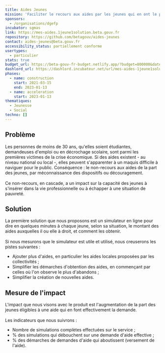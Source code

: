 ```yaml
---
title: Aides Jeunes
mission: 'Faciliter le recours aux aides par les jeunes qui en ont le plus besoin '
sponsors:
  - /organisations/dgefp
incubator: sgmas
link: https://mes-aides.1jeune1solution.beta.gouv.fr
repository: https://github.com/betagouv/aides-jeunes
contact: aides-jeunes@beta.gouv.fr
accessibility_status: partiellement conforme
usertypes:
  - particulier
stats: true
budget_url: https://beta-gouv-fr-budget.netlify.app/?budget=800000&date=2022-07-13&start=2021-03-15&startup=Aides+Jeunes&startupId=aides.jeunes
dashlord_url: https://dashlord.incubateur.net/url/mes-aides-1jeune1solution-beta-gouv-fr/
phases:
  - name: construction
    start: 2021-03-15
    end: 2023-01-13
  - name: acceleration
    start: 2023-01-13
thematiques:
  - Jeunesse
  - Social
techno: []
---
```

## Problème

Les personnes de moins de 30 ans, qu'elles soient étudiantes, demandeuses d'emploi ou en décrochage scolaire, sont parmi les premières victimes de la crise économique. Si des aides existent - au niveau national ou local -, elles peuvent s'apparenter à un maquis difficile à naviguer pour le public. Conséquence : le non-recours aux aides de la part des jeunes, par méconnaissance des dispositifs ou découragement. \
\
Ce non-recours, en cascade, a un impact sur la capacité des jeunes à s'insérer dans la vie professionnelle ou à échapper à une situation de pauvreté. 

## Solution

La première solution que nous proposons est un simulateur en ligne pour dire en quelques minutes à chaque jeune, selon sa situation, le montant des aides auxquelles il ou elle à droit, et comment les obtenir. \
\
Si nous mesurons que le simulateur est utile et utilisé, nous creuserons les pistes suivantes : 

* Ajouter plus d'aides, en particulier les aides locales proposées par les collectivités ; 
* Simplifier les démarches d'obtention des aides, en commençant par celles où l'on observe le plus d'abandons ;
* Simplifier la création de nouvelles aides. 

## Mesure de l'impact

L'impact que nous visons avec le produit est l'augmentation de la part des jeunes éligibles à une aide qui en font effectivement la demande. \
\
Les indicateurs que nous suivrons : 

* Nombre de simulations complètes effectuées sur le service ;
* % des simulations qui débouchent sur une demande d'aide effective ;
* % des démarches de demandes d'aide qui aboutissent (versement de l'aide).